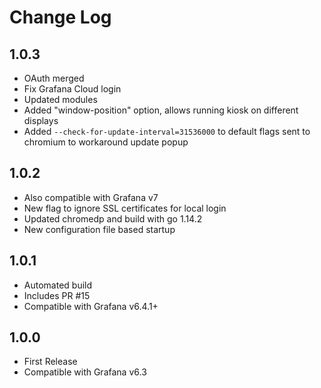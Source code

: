 # Change Log

## 1.0.3

- OAuth merged
- Fix Grafana Cloud login
- Updated modules
- Added "window-position" option, allows running kiosk on different displays
- Added `--check-for-update-interval=31536000` to default flags sent to chromium to workaround update popup

## 1.0.2

- Also compatible with Grafana v7
- New flag to ignore SSL certificates for local login
- Updated chromedp and build with go 1.14.2
- New configuration file based startup

## 1.0.1

- Automated build
- Includes PR #15
- Compatible with Grafana v6.4.1+

## 1.0.0

- First Release
- Compatible with Grafana v6.3
